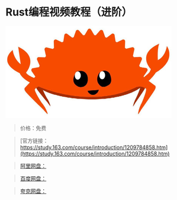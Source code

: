 # Rust编程视频教程（进阶）

![img](../../../assets/study163/free/ba54164d26a74102b8c54e9408f57d12.jpg)

> 价格：免费

> [官方链接：https://study.163.com/course/introduction/1209784858.htm](https://study.163.com/course/introduction/1209784858.htm)

> [阿里网盘：]()

> [百度网盘：]()

> [夸克网盘：]()
